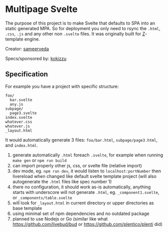 # Multipage Svelte

The purpose of this project is to make Svelte that defaults to SPA into an static generated MPA. So for deployment you only need to rsync the `.html`, `.css`, `.js` and any other non `.svelte` files. It was originally built for [Z](https://github.com/kokizzu/gotro/tree/master/Z)-template engine.

Creator: [sameerveda](//github.com/sameerveda)

Specs/sponsored by: [kokizzu](//github.com/kokizzu)

## Specification

For example you have a project with specific structure:

```shell
foo/
  bar.svelte
  any.js
subpage/
  page3.svelte
index.svelte
whatever.css
whatever.js
_layout.html
```

It would automatically generate 3 files: `foo/bar.html`, `subpage/page3.html`, and `index.html`.

1. generate automatically `.html` foreach `.svelte`, for example when running `make gen` or `npm run build`
2. can import properly other js, css, or svelte file (relative import)
3. dev mode, eg. `npm run dev`, it would listen to `localhost:portNumber` then livereload when changed like default svelte template project (will also autogenerate the `.html` files like spec number 1)
4. there no configuration, it should work as-is automatically, anything starts with underscore will not generate `.html`, eg. `_component1.svelte`, or `_components/table.svelte`
5. will look for `_layout.html` in current directory or upper directories as base template
6. using minimal set of npm dependencies and no outdated package
7. planned to use Nodejs or Go (similar like what https://github.com/livebud/bud or https://github.com/plentico/plenti did)
